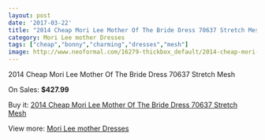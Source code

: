 ```yaml
---
layout: post
date: '2017-03-22'
title: "2014 Cheap Mori Lee Mother Of The Bride Dress 70637 Stretch Mesh"
category: Mori Lee mother Dresses
tags: ["cheap","bonny","charming","dresses","mesh"]
image: http://www.neoformal.com/16279-thickbox_default/2014-cheap-mori-lee-mother-of-the-bride-dress-70637-stretch-mesh.jpg
---
```

2014 Cheap Mori Lee Mother Of The Bride Dress 70637 Stretch Mesh

On Sales: **$427.99**
<a href="https://www.neoformal.com/en/mori-lee-mother-dresses-2014/5431-2014-cheap-mori-lee-mother-of-the-bride-dress-70637-stretch-mesh.html"><amp-img layout="responsive" width="600" height="600" src="//www.neoformal.com/16279-thickbox_default/2014-cheap-mori-lee-mother-of-the-bride-dress-70637-stretch-mesh.jpg" alt="2014 Cheap Mori Lee Mother Of The Bride Dress 70637 Stretch Mesh 0" /></a>
<a href="https://www.neoformal.com/en/mori-lee-mother-dresses-2014/5431-2014-cheap-mori-lee-mother-of-the-bride-dress-70637-stretch-mesh.html"><amp-img layout="responsive" width="600" height="600" src="//www.neoformal.com/16280-thickbox_default/2014-cheap-mori-lee-mother-of-the-bride-dress-70637-stretch-mesh.jpg" alt="2014 Cheap Mori Lee Mother Of The Bride Dress 70637 Stretch Mesh 1" /></a>
<a href="https://www.neoformal.com/en/mori-lee-mother-dresses-2014/5431-2014-cheap-mori-lee-mother-of-the-bride-dress-70637-stretch-mesh.html"><amp-img layout="responsive" width="600" height="600" src="//www.neoformal.com/16281-thickbox_default/2014-cheap-mori-lee-mother-of-the-bride-dress-70637-stretch-mesh.jpg" alt="2014 Cheap Mori Lee Mother Of The Bride Dress 70637 Stretch Mesh 2" /></a>

Buy it: [2014 Cheap Mori Lee Mother Of The Bride Dress 70637 Stretch Mesh](https://www.neoformal.com/en/mori-lee-mother-dresses-2014/5431-2014-cheap-mori-lee-mother-of-the-bride-dress-70637-stretch-mesh.html "2014 Cheap Mori Lee Mother Of The Bride Dress 70637 Stretch Mesh")

View more: [Mori Lee mother Dresses](https://www.neoformal.com/en/64-mori-lee-mother-dresses-2014 "Mori Lee mother Dresses")